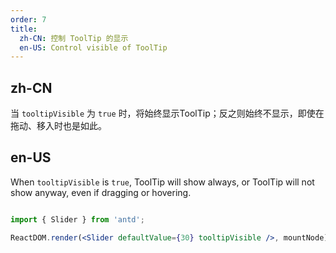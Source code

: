 ```yaml
---
order: 7
title:
  zh-CN: 控制 ToolTip 的显示
  en-US: Control visible of ToolTip
---
```


 ## zh-CN

 当 `tooltipVisible` 为 `true` 时，将始终显示ToolTip；反之则始终不显示，即使在拖动、移入时也是如此。

 ## en-US

 When `tooltipVisible` is `true`, ToolTip will show always, or ToolTip will not show anyway, even if dragging or hovering.


  ````jsx

import { Slider } from 'antd';

 ReactDOM.render(<Slider defaultValue={30} tooltipVisible />, mountNode);

 ````
